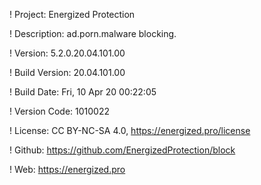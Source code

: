 ! Project: Energized Protection

! Description: ad.porn.malware blocking.

! Version: 5.2.0.20.04.101.00

! Build Version: 20.04.101.00

! Build Date: Fri, 10 Apr 20 00:22:05

! Version Code: 1010022

! License: CC BY-NC-SA 4.0, https://energized.pro/license

! Github: https://github.com/EnergizedProtection/block

! Web: https://energized.pro
